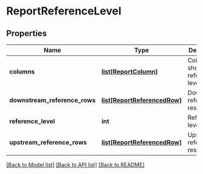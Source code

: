 # ReportReferenceLevel

## Properties
Name | Type | Description | Notes
------------ | ------------- | ------------- | -------------
**columns** | [**list[ReportColumn]**](ReportColumn.md) | Columns to show on this reference level. | [optional] 
**downstream_reference_rows** | [**list[ReportReferencedRow]**](ReportReferencedRow.md) | Downstream reference results. | [optional] 
**reference_level** | **int** | Reference level. | [optional] 
**upstream_reference_rows** | [**list[ReportReferencedRow]**](ReportReferencedRow.md) | Upstream reference results. | [optional] 

[[Back to Model list]](../README.md#documentation-for-models) [[Back to API list]](../README.md#documentation-for-api-endpoints) [[Back to README]](../README.md)

